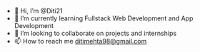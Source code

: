 - 👋 Hi, I’m @Diti21
- 🌱 I’m currently learning Fullstack Web Development and App Development
- 💞️ I’m looking to collaborate on projects and internships
- 📫 How to reach me ditimehta98@gmail.com 


<!---
Diti21/Diti21 is a ✨ special ✨ repository because its `README.md` (this file) appears on your GitHub profile.
You can click the Preview link to take a look at your changes.
--->
